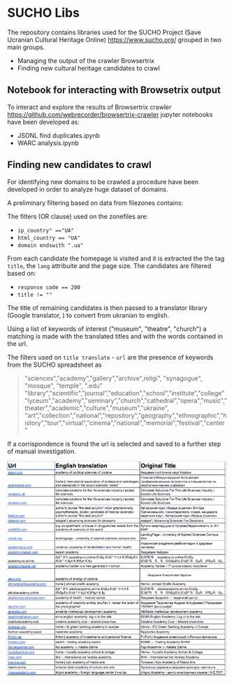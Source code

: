 # SUCHO Libs


The repository contains libraries used for the SUCHO Project (Save Ucranian Cultural Heritage Online) https://www.sucho.org/ grouped in two main groups.

- Managing the output of the crawler Browsertrix
- Finding new cultural heritage candidates to crawl


## Notebook for interacting with Browsetrix output

To interact and explore the results of Browsertrix crawler <https://github.com/webrecorder/browsertrix-crawler> jupyter notebooks have been developed as:

- JSONL find duplicates.ipynb 
- WARC analysis.ipynb


## Finding new candidates to crawl

For identifying new domains to be crawled a procedure have been developed in order to analyze huge dataset of domains. 

A preliminary filtering based on data from filezones contains:

The filters (OR clause) used on the zonefiles are:

- `ip_country" =="UA"`
- `html_country == "UA"`
- `domain endswith ".ua"`


From each candidate the homepage is visited and it is extracted the the tag `title`, the `lang` attribuite and the page size. 
The candidates are filtered based on:

- `response code == 200`
- `title != ""`

The title of remaining candidates is then passed to a translator library (Google translator, ) to convert from ukranian to english. 

Using a list of keywords of interest ("museum", "theatre", "church") a matching is made with the translated 
titles and with the words contained in the url.

The filters used on `title translate` - `url` are the presence of keywords from the SUCHO spreadsheet as

>"sciences","academy","gallery","archive",religi", "synagogue", "mosque", "temple", ".edu" "library","scientific","journal","education","school","institute","college" "lyceum","academy","seminary","church","cathedral","opera","music","theater","academic","culture","museum","ukraine", "art","collection","national","repository","geography","ethnographic","history","tour","virtual","cinema","national","memorial","festival","center"


If a corrispondence is found the url is selected and saved to a further step of manual investigation.

![output](output.png)

